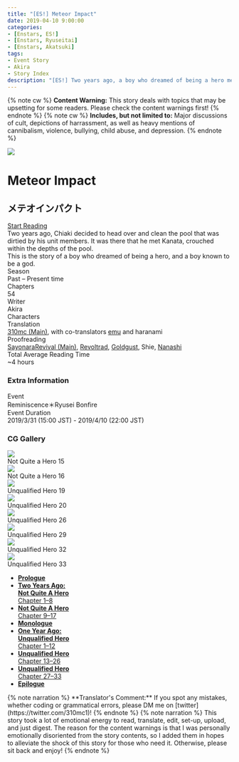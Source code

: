 ```yaml
---
title: "[ES!] Meteor Impact"
date: 2019-04-10 9:00:00
categories:
- [Enstars, ES!]
- [Enstars, Ryuseitai]
- [Enstars, Akatsuki]
tags:
- Event Story
- Akira
- Story Index
description: "[ES!] Two years ago, a boy who dreamed of being a hero met a boy known to be a god. This is their story."
---
```

<div class="preview-wrapper reverse" style="--storyColor:#5ac189;--storyColor-rgb:90,193,137;--storyColor-h:147.4;--storyColor-s:45.4%;--storyColor-l:55.5%;">
    <div class="grid-wrapper">
        <div class="preview-background" style="background-image: url('/img/es/eventstory/meteorimpact/chiakibcgframe.jpg')"></div>
        <div class="preview-box">
            <div class="title-area">
                <div class="title-area__title">Meteor Impact</div>
                <div class="title-area__subtitle">メテオインパクト</div>
                <div class="title-area__start"><a href="/meteor_impact/prologue">Start Reading</a></div>
            </div>
            <div class="info-area">
                <div class="synopsis">
                    Two years ago, Chiaki decided to head over and clean the pool that was dirtied by his unit members. It was there that he met Kanata, crouched within the depths of the pool.<br>This is the story of a boy who dreamed of being a hero, and a boy known to be a god.
                </div>
                <div class="info">
                    <div class="info-item season">
                        <div class="label">
                            Season
                        </div>
                        <div class="value">
                            Past – Present time
                        </div>
                    </div>
                    <div class="info-item chapters">
                        <div class="label">
                            Chapters
                        </div>
                        <div class="value">
                            54
                        </div>
                    </div>
                    <div class="info-item writer">
                        <div class="label">
                            Writer
                        </div>
                        <div class="value">
                            Akira
                        </div>
                    </div>
                    <div class="info-item characters">
                        <div class="label">
                            Characters
                        </div>
                        <div class="value">
                        <a href="/categories/Enstars/Kanata" character="Kanata"></a>
                        <a href="/categories/Enstars/Chiaki" character="Chiaki"></a>
                        <a href="/categories/Enstars/Madara" character="Madara"></a>
                        <a href="/categories/Enstars/Kuro" character="Kuro"></a>
                        <a href="/categories/Enstars/Keito" character="Keito"></a>
                        <a href="/categories/Enstars/Souma" character="Souma"></a>
                        <a href="/categories/Enstars/Shu" character="Shu"></a>
                        <a href="/categories/Enstars/Subaru" character="Subaru"></a>
                        <a href="/categories/Enstars/Midori" character="Midori"></a>
                        <a href="/categories/Enstars/Tetora" character="Tetora"></a>
                        <a href="/categories/Enstars/Shinobu" character="Shinobu"></a>
                        </div>
                    </div>
                    <div class="info-item tl">
                        <div class="label">
                            Translation
                        </div>
                        <div class="value">
                            <a href="/about">310mc (Main)</a>, with co-translators <a href="https://twitter.com/sunsunrainys">emu</a> and haranami
                        </div>
                    </div>
                    <div class="info-item pr">
                        <div class="label">
                            Proofreading
                        </div>
                        <div class="value">
                            <a href="https://ensemble-stars.fandom.com/wiki/User:SayonaraRevival">SayonaraRevival (Main)</a>, <a href="https://ensemble-stars.fandom.com/wiki/User:Revoltrad">Revoltrad</a>, <a href="https://twitter.com/goldgust">Goldgust</a>, Shie, <a href="https://twitter.com/seiginoakashi">Nanashi</a>
                        </div>
                    </div>
                </div>
            </div>
        </div>
    </div>
</div>

<!-- more -->
<style>
    .preview-wrapper {
        display: none;
    }
    @media (max-width: 567px) {
        .post-block {
            padding: 5px 10px 8px !important;
        }
    }
</style>
{% note cw %}
**Content Warning:** This story deals with topics that may be upsetting for some readers. Please check the content warnings first!
{% endnote %}
{% note cw %}
**Includes, but not limited to:** Major discussions of cult, depictions of harrassment, as well as heavy mentions of cannibalism, violence, bullying, child abuse, and depression.
{% endnote %}

<style>
    :root {
        --storyColor: #23c1db; /* hsl(188, 72%, 50%) */
        --storyColor-rgb: 35,193,219;
        --storyColor-h: 188;
        --storyColor-s: 72%;
        --storyColor-l: 50%;
        --background: url("/gh/310mc/310mc.github.io/img/es/eventstory/meteorimpact/kanataorigcg.jpg");
    }
    @media (max-width: 567px) {
        .post-block {
            padding: 5px 10px 8px !important;
        }
    }
</style>

<div class="story-wrapper">
    <div class="grid-wrapper">
        <div class="story-background"></div>
        <div class="story-box">
            <div class="story-cover">
                <div>
                    <img src="/img/es/eventstory/meteorimpact/chiakibcgframe.jpg">
                </div>
            </div>
            <div class="title-area">
    			<h1 class="title-area__title">Meteor Impact</h1>
    			<h2 class="title-area__subtitle">メテオインパクト</h2>
    			<div class="title-area__start">
    				<a href="/meteor_impact/prologue">Start Reading</a>
    			</div>
            </div>
            <div class="info-area">
                <div class="synopsis">
                  Two years ago, Chiaki decided to head over and clean the pool that was dirtied by his unit members. It was there that he met Kanata, crouched within the depths of the pool.<br>This is the story of a boy who dreamed of being a hero, and a boy known to be a god.
                </div>
                <div class="info">
                    <div class="info-item season">
                        <div class="label">Season</div>
                        <div class="value">Past – Present time</div>
                    </div>
                    <div class="info-item chapters">
                        <div class="label">Chapters</div>
                        <div class="value">54</div>
                    </div>
                    <div class="info-item writer">
                        <div class="label">Writer</div>
                        <div class="value">Akira</div>
                    </div>
                    <div class="info-item characters">
                        <div class="label">
                            Characters
                        </div>
                        <div class="value">
                            <a href="/categories/Enstars/Kanata" character="Kanata"></a>
                            <a href="/categories/Enstars/Chiaki" character="Chiaki"></a>
                            <a href="/categories/Enstars/Madara" character="Madara"></a>
                            <a href="/categories/Enstars/Kuro" character="Kuro"></a>
                            <a href="/categories/Enstars/Keito" character="Keito"></a>
                            <a href="/categories/Enstars/Souma" character="Souma"></a>
                            <a href="/categories/Enstars/Shu" character="Shu"></a>
                            <a href="/categories/Enstars/Subaru" character="Subaru"></a>
                            <a href="/categories/Enstars/Midori" character="Midori"></a>
                            <a href="/categories/Enstars/Tetora" character="Tetora"></a>
                            <a href="/categories/Enstars/Shinobu" character="Shinobu"></a>
                        </div>
                    </div>
                    <div class="info-item tl">
                        <div class="label">
                            Translation
                        </div>
                        <div class="value"><a href="https://310mc.github.io/">310mc (Main)</a>, with co-translators <a href="https://twitter.com/sunsunrainys">emu</a> and haranami</div>
                    </div>
                    <div class="info-item pr">
                        <div class="label">
                            Proofreading
                        </div>
                            <div class="value"><a href="https://ensemble-stars.fandom.com/wiki/User:SayonaraRevival">SayonaraRevival (Main)</a>, <a href="https://ensemble-stars.fandom.com/wiki/User:Revoltrad">Revoltrad</a>, <a href="https://twitter.com/goldgust">Goldgust</a>, Shie, <a href="https://twitter.com/seiginoakashi">Nanashi</a></div>
                    </div>
                    <div class="info-item characters">
                    <div class="label">Total Average Reading Time</div>
                    <div class="value">~4 hours</div>
                    </div>
                </div>
            <div class="extra-area">
                <div class="tab-header">
                    <h3 class="tab-header__name">Extra Information</h3>
                </div>
                <div class="tab-content">
                    <div class="tab-item">
                        <div class="label">
                            Event
                        </div>
                        <div class="value">
                            Reminiscence＊Ryusei Bonfire
                        </div>
                    </div>
                    <div class="tab-item">
                        <div class="label">
                            Event Duration
                        </div>
                        <div class="value">
                            2019/3/31 (15:00 JST) - 2019/4/10 (22:00 JST)
                        </div>
                    </div>
                </div>
            </div>
            <div class="cg-gallery">
                <div class="tab-header">
                    <h3 class="tab-header__name">CG Gallery</h3>
                </div>
                <div class="tab-content">
                    <div class="gallery">
                        <div class="gallery-item">
                            <div class="image">
                                <img src="/img/es/eventstory/meteorimpact/kuroorigcg.jpg">
                            </div>
                            <div class="caption">
                                Not Quite a Hero 15
                            </div>
                        </div>
                        <div class="gallery-item">
                            <div class="image">
                                <img src="/img/es/eventstory/meteorimpact/madaraorigcg.jpg">
                            </div>
                            <div class="caption">
                                Not Quite a Hero 16
                            </div>
                        </div>
                        <div class="gallery-item">
                            <div class="image">
                                <img src="/img/es/eventstory/meteorimpact/chiakiorigcg.jpg">
                            </div>
                            <div class="caption">
                                Unqualified Hero 19
                            </div>
                        </div>
                        <div class="gallery-item">
                            <div class="image">
                                <img src="/img/es/eventstory/meteorimpact/kanataorigcg.jpg">
                            </div>
                            <div class="caption">
                                Unqualified Hero 20
                            </div>
                        </div>
                        <div class="gallery-item">
                            <div class="image">
                                <img src="/img/es/eventstory/meteorimpact/madarabcg.jpg">
                            </div>
                            <div class="caption">
                                Unqualified Hero 26
                            </div>
                        </div>
                        <div class="gallery-item">
                            <div class="image">
                                <img src="/img/es/eventstory/meteorimpact/kurobcg.jpg">
                            </div>
                            <div class="caption">
                                Unqualified Hero 29
                            </div>
                        </div>
                        <div class="gallery-item">
                            <div class="image">
                                <img src="/img/es/eventstory/meteorimpact/chiakibcg.jpg">
                            </div>
                            <div class="caption">
                               Unqualified Hero 32
                            </div>
                        </div>
                        <div class="gallery-item">
                            <div class="image">
                                <img src="/img/es/eventstory/meteorimpact/kanatabcg.jpg">
                            </div>
                            <div class="caption">
                              Unqualified Hero 33
                            </div>
                        </div>
                    </div>
                </div>
            </div>
        </div>
            <div class="chapter-area">
                <ul>
                    <li><a href="/meteor_impact/prologue"><b>Prologue</b></a></li>
                    <li><a href="/meteor_impact/first_half_p1"><b>Two Years Ago:<br>Not Quite A Hero</b><br>Chapter 1–8</a></li>
                    <li><a href="/meteor_impact/first_half_p2"><b>Not Quite A Hero</b><br>Chapter 9–17</a></li>
                    <li><a href="/meteor_impact/monologue"><b>Monologue</b></a></li>
                    <li><a href="/meteor_impact/second_half_p1"><b>One Year Ago:<br>Unqualified Hero</b><br>Chapter 1–12</a></li>
                    <li><a href="/meteor_impact/second_half_p2"><b>Unqualified Hero</b><br>Chapter 13–26</a></li>
                    <li><a href="/meteor_impact/second_half_p3"><b>Unqualified Hero</b><br>Chapter 27–33</a></li>
                    <li><a href="/meteor_impact/epilogue"><b>Epilogue</b></a></li>
                </ul>
                </div>
            </div>
        </div>
    </div>
    {% note narration %}
    **Translator's Comment:** If you spot any mistakes, whether coding or grammatical errors, please DM me on [twitter](https://twitter.com/310mc1)!
    {% endnote %}
    {% note narration %}
    This story took a lot of emotional energy to read, translate, edit, set-up, upload, and just digest. The reason for the content warnings is that I was personally emotionally disoriented from the story contents, so I added them in hopes to alleviate the shock of this story for those who need it. Otherwise, please sit back and enjoy!
    {% endnote %}
    <script>
    $(document).ready(function() {
      $('.tab-header').click(function(){
        $(this).next().slideToggle();
        $('.tab-header__name').toggleClass(open, add);
      })
    });
    </script>
